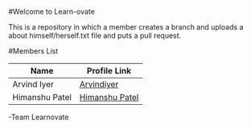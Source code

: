 #Welcome to Learn-ovate

This is a repository in which a member creates a branch and uploads a about himself/herself.txt file and puts a pull request.

#Members List

Name 			| 	Profile Link
------------ 	| -------------
Arvind Iyer		| [Arvindiyer](https://github.com/arvindiyer)  
Himanshu Patel		| [Himanshu Patel](https://github.com/himanshu188)  
-Team Learnovate   

